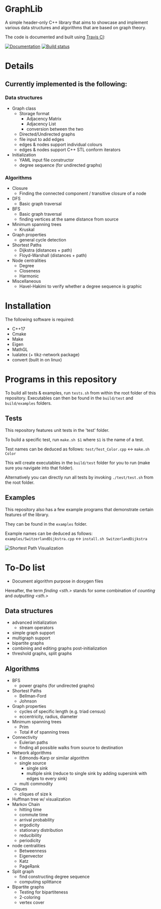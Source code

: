 # GraphLib

A simple header-only C++ library that aims to showcase and implement various data structures and algorithms that are based on graph theory.


The code is documented and built using [Travis CI](https://travis-ci.org/):

[![Documentation](doc/img/code_documented.svg)](https://yniederm.github.io/GraphLib/)
[![Build status](https://travis-ci.org/yniederm/GraphLib.svg?branch=master)](https://travis-ci.org/yniederm/GraphLib/)

# Details
## Currently implemented is the following:
### Data structures
- Graph class
  - Storage format
    - Adjacency Matrix
    - Adjacency List
    - conversion between the two
  - Directed/Undirected graphs
  - file input to add edges
  - edges & nodes support individual colours
  - edges & nodes support C++ STL conform iterators
- Initialization
  - YAML input file constructor
  - degree sequence (for undirected graphs)

### Algorithms
- Closure
  - Finding the connected component / transitive closure of a node
- DFS
  - Basic graph traversal
- BFS
  - Basic graph traversal
  - finding vertices at the same distance from source
- Minimum spanning trees
  - Kruskal
- Graph properties
  - general cycle detection
- Shortest Paths
  - Dijkstra (distances + path)
  - Floyd-Warshall (distances + path)
- Node centralities
  - Degree
  - Closeness
  - Harmonic
- Miscellaneous
  - Havel-Hakimi to verify whether a degree sequence is graphic

# Installation
The following software is required:
- C++17
- Cmake
- Make
- Eigen
- MathGL
- lualatex (+ tikz-network package)
- convert (built in on linux)

# Programs in this repository
To build all tests & examples, run `tests.sh` from within the root folder of this repository. 
Executables can then be found in the `build/test` and `build/examples` folders.

## Tests
This repository features unit tests in the 'test' folder.

To build a specific test, run `make.sh $1` where `$1` is the name of a test.

Test names can be deduced as follows: `test/Test_Color.cpp` <-> `make.sh Color`

This will create executables in the `build/test` folder for you to run (make sure you navigate into that folder).

Alternatively you can directly run all tests by invoking `./test/test.sh` from the root folder.

## Examples
This repository also has a few example programs that demonstrate certain features of the library.

They can be found in the `examples` folder.

Example names can be deduced as follows: `examples/SwitzerlandDijkstra.cpp` <-> `install.sh SwitzerlandDijkstra`

![Shortest Path Visualization](doc/img/switzerland.png "Dijkstra Shortest Path")

# To-Do list
- Document algorithm purpose in doxygen files
  
Hereafter, the term _finding <sth.>_ stands for some combination of _counting_ and _outputting <sth.>_
## Data structures
- advanced initialization 
  - stream operators
- simple graph support
- multigraph support
- bipartite graphs
- combining and editing graphs post-initialization
- threshold graphs, split graphs
## Algorithms
- BFS
  - power graphs (for undirected graphs)
- Shortest Paths
  - Bellman-Ford
  - Johnson
- Graph properties
  - cycles of specific length (e.g. triad census)
  - eccentricity, radius, diameter
- Minimum spanning trees
  - Prim
  - Total # of spanning trees
- Connectivity
  - Eulerian paths
  - finding all possible walks from source to destination
- Network algorithms
  - Edmonds-Karp or similar algorithm
  - single source
    - single sink
    - multiple sink (reduce to single sink by adding supersink with edges to every sink)
  - multi commodity
- Cliques
  - cliques of size k
- Huffman tree w/ visualization
- Markov Chain
  - hitting time
  - commute time
  - arrival probability
  - ergodicity
  - stationary distribution
  - reducibility
  - periodicity
- node centralities
  - Betweenness
  - Eigenvector
  - Katz
  - PageRank
- Split graph
  - find constructing degree sequence
  - computing splittance
- Bipartite graphs
  - Testing for bipartiteness
  - 2-coloring
  - vertex cover
